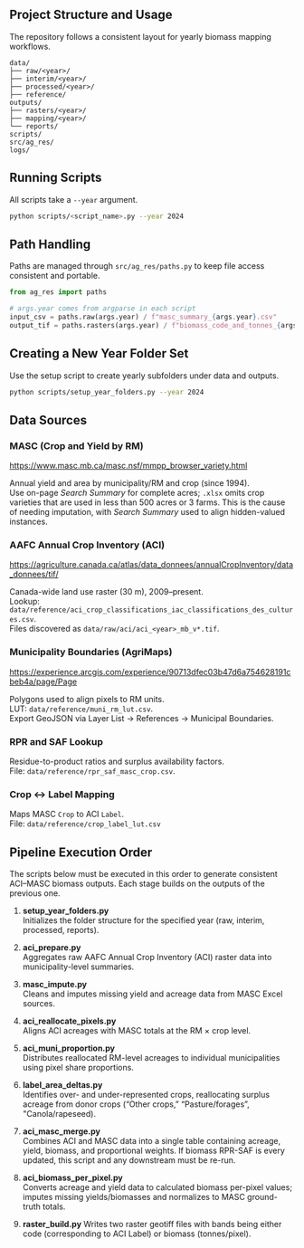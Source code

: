 ## Project Structure and Usage

The repository follows a consistent layout for yearly biomass mapping workflows.

```text
data/
├── raw/<year>/
├── interim/<year>/
├── processed/<year>/
├── reference/
outputs/
├── rasters/<year>/
├── mapping/<year>/
└── reports/
scripts/
src/ag_res/
logs/
```

## Running Scripts

All scripts take a `--year` argument.

```bash
python scripts/<script_name>.py --year 2024
```

## Path Handling

Paths are managed through `src/ag_res/paths.py` to keep file access consistent and portable.

```python
from ag_res import paths

# args.year comes from argparse in each script
input_csv = paths.raw(args.year) / f"masc_summary_{args.year}.csv"
output_tif = paths.rasters(args.year) / f"biomass_code_and_tonnes_{args.year}.tif"
```

## Creating a New Year Folder Set

Use the setup script to create yearly subfolders under data and outputs.

```bash
python scripts/setup_year_folders.py --year 2024
```

## Data Sources

### MASC (Crop and Yield by RM)
https://www.masc.mb.ca/masc.nsf/mmpp_browser_variety.html

Annual yield and area by municipality/RM and crop (since 1994).  
Use on-page *Search Summary* for complete acres; `.xlsx` omits crop varieties
that are used in less than 500 acres or 3 farms. This is the cause of needing imputation, with *Search Summary* used to align hidden-valued instances.

### AAFC Annual Crop Inventory (ACI)
https://agriculture.canada.ca/atlas/data_donnees/annualCropInventory/data_donnees/tif/

Canada-wide land use raster (30 m), 2009–present.  
Lookup: `data/reference/aci_crop_classifications_iac_classifications_des_cultures.csv`.  
Files discovered as `data/raw/aci/aci_<year>_mb_v*.tif`.

### Municipality Boundaries (AgriMaps)
https://experience.arcgis.com/experience/90713dfec03b47d6a754628191cbeb4a/page/Page

Polygons used to align pixels to RM units.  
LUT: `data/reference/muni_rm_lut.csv`.  
Export GeoJSON via Layer List → References → Municipal Boundaries.

### RPR and SAF Lookup
Residue-to-product ratios and surplus availability factors.  
File: `data/reference/rpr_saf_masc_crop.csv`.

### Crop ↔ Label Mapping
Maps MASC `Crop` to ACI `Label`.  
File: `data/reference/crop_label_lut.csv`

## Pipeline Execution Order

The scripts below must be executed in this order to generate consistent ACI–MASC biomass outputs.
Each stage builds on the outputs of the previous one.

1. **setup_year_folders.py**  
   Initializes the folder structure for the specified year (raw, interim, processed, reports).

2. **aci_prepare.py**  
   Aggregates raw AAFC Annual Crop Inventory (ACI) raster data into municipality-level summaries.

3. **masc_impute.py**  
   Cleans and imputes missing yield and acreage data from MASC Excel sources.

4. **aci_reallocate_pixels.py**  
   Aligns ACI acreages with MASC totals at the RM × crop level.

5. **aci_muni_proportion.py**  
   Distributes reallocated RM-level acreages to individual municipalities using pixel share proportions.

6. **label_area_deltas.py**  
   Identifies over- and under-represented crops, reallocating surplus acreage from donor crops (“Other crops,” “Pasture/forages”, "Canola/rapeseed).

7. **aci_masc_merge.py**  
   Combines ACI and MASC data into a single table containing acreage, yield, biomass, and proportional weights. If biomass RPR-SAF is every updated,
   this script and any downstream must be re-run.

8. **aci_biomass_per_pixel.py**  
   Converts acreage and yield data to calculated biomass per-pixel values; imputes missing yields/biomasses and normalizes to MASC ground-truth totals.

9. **raster_build.py**
   Writes two raster geotiff files with bands being either code (corresponding to ACI Label) or biomass (tonnes/pixel).